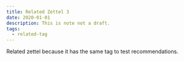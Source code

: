 ```yaml
---
title: Related Zettel 3
date: 2020-01-01
description: This is note not a draft.
tags:
  - related-tag
---
```


Related zettel because it has the same tag to test recommendations.
